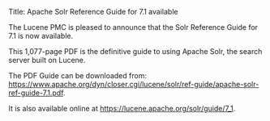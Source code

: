 Title: Apache Solr Reference Guide for 7.1 available

The Lucene PMC is pleased to announce that the Solr Reference Guide for 7.1 is now available.

This 1,077-page PDF is the definitive guide to using Apache Solr, the search server built on Lucene.

The PDF Guide can be downloaded from: <https://www.apache.org/dyn/closer.cgi/lucene/solr/ref-guide/apache-solr-ref-guide-7.1.pdf>.

It is also available online at <https://lucene.apache.org/solr/guide/7_1>.

